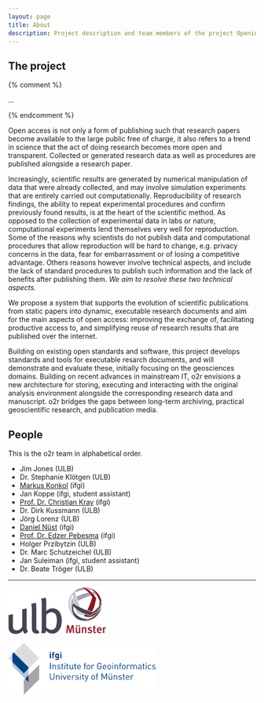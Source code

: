 ```yaml
---
layout: page
title: About
description: Project description and team members of the project Opening Reproducible Research
---
```


## The project

{% comment %}
<p class="message">
  ...
</p>
{% endcomment %}

Open access is not only a form of publishing such that research papers become available to the large public free of charge, it also refers to a trend in science that the act of doing research becomes more open and transparent. Collected or generated research data as well as procedures are published alongside a research paper.

Increasingly, scientific results are generated by numerical manipulation of data that were already collected, and may involve simulation experiments that are entirely carried out computationally. Reproducibility of research findings, the ability to repeat experimental procedures and confirm previously found results, is at the heart of the scientific method. As opposed to the collection of experimental data in labs or nature, computational experiments lend themselves very well for reproduction. Some of the reasons why scientists do not publish data and computational procedures that allow reproduction will be hard to change, e.g. privacy concerns in the data, fear for embarrassment or of losing a competitive advantage. Others reasons however involve technical aspects, and include the lack of standard procedures to publish such information and the lack of benefits after publishing them. *We aim to resolve these two technical aspects.*

We propose a system that supports the evolution of scientific publications from static papers into dynamic, executable research documents and aim for the main aspects of open access: improving the exchange of, facilitating productive access to, and simplifying reuse of research results that are published over the internet.

Building on existing open standards and software, this project develops standards and tools for executable resarch documents, and will demonstrate and evaluate these, initially focusing on the geosciences domains. Building on recent advances in mainstream IT, o2r envisions a new architecture for storing, executing and interacting with the original analysis environment alongside the corresponding research data and manuscript. o2r bridges the gaps between long-term archiving, practical geoscientific research, and publication media.

## People

This is the o2r team in alphabetical order.

* Jim Jones (ULB)
* Dr. Stephanie Klötgen (ULB)
* [Markus Konkol](http://www.uni-muenster.de/Geoinformatics/en/institute/staff/index.php/125/Markus_Konkol) (ifgi)
* Jan Koppe (ifgi, student assistant)
* [Prof. Dr. Christian Kray](http://www.uni-muenster.de/Geoinformatics/institute/staff/index.php/118/Christian_Kray) (ifgi)
* Dr. Dirk Kussmann (ULB)
* Jörg Lorenz (ULB)
* [Daniel Nüst](http://www.uni-muenster.de/Geoinformatics/en/institute/staff/index.php/35/Daniel_N%C3%BCst) (ifgi)
* [Prof. Dr. Edzer Pebesma](http://www.uni-muenster.de/Geoinformatics/institute/staff/index.php/119/Edzer_Pebesma) (ifgi)
* Holger Przibytzin (ULB)
* Dr. Marc Schutzeichel (ULB)
* Jan Suleiman (ifgi, student assistant)
* Dr. Beate Tröger (ULB)

**********

[<img src="/public/images/ulblogo.svg" width="200" alt="ULB Logo" />](http://ulb.uni-muenster.de)

[<img src="/public/images/ifgilogo.svg" width="300" alt="ifgi Logo" />](http://www.uni-muenster.de/Geoinformatics)
